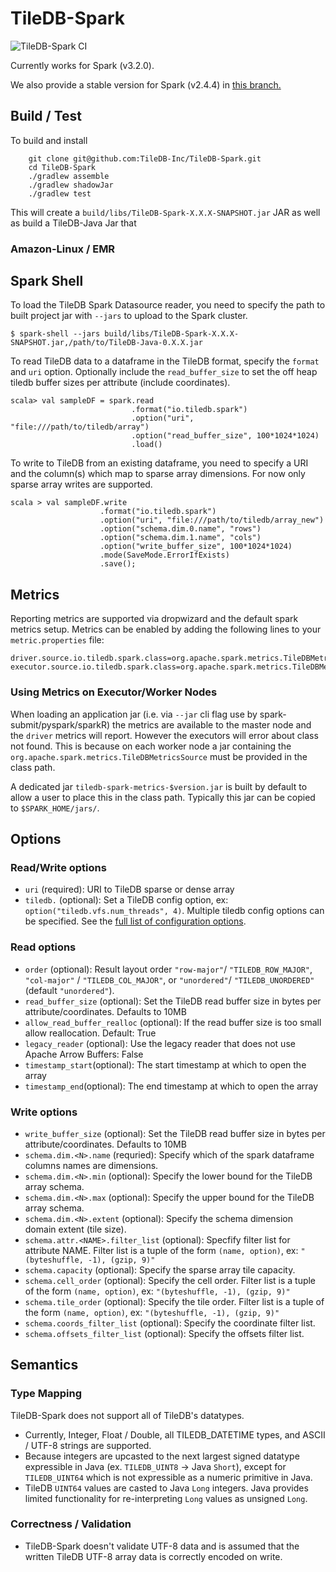 # TileDB-Spark
![TileDB-Spark CI](https://github.com/TileDB-Inc/TileDB-Spark/actions/workflows/github_actions.yml/badge.svg)

Currently works for Spark (v3.2.0).

We also provide a stable version for Spark (v2.4.4) in [this branch.](https://github.com/TileDB-Inc/TileDB-Spark/tree/Spark-2.4.4-Stable) 

## Build / Test

To build and install

```
    git clone git@github.com:TileDB-Inc/TileDB-Spark.git
    cd TileDB-Spark
    ./gradlew assemble
    ./gradlew shadowJar
    ./gradlew test
```

This will create a `build/libs/TileDB-Spark-X.X.X-SNAPSHOT.jar` JAR as well as build a TileDB-Java Jar that

### Amazon-Linux / EMR

## Spark Shell

To load the TileDB Spark Datasource reader, 
you need to specify the path to built project jar with `--jars` to upload to the Spark cluster.

    $ spark-shell --jars build/libs/TileDB-Spark-X.X.X-SNAPSHOT.jar,/path/to/TileDB-Java-0.X.X.jar

To read TileDB data to a dataframe in the TileDB format, specify the `format` and `uri` option.
Optionally include the `read_buffer_size` to set the off heap tiledb buffer sizes per attribute (include coordinates).
 
    scala> val sampleDF = spark.read
                               .format("io.tiledb.spark")
                               .option("uri", "file:///path/to/tiledb/array")
                               .option("read_buffer_size", 100*1024*1024)
                               .load()

To write to TileDB from an existing dataframe, you need to specify a URI and the column(s) which map to sparse array dimensions.  For now only sparse array writes are supported.

    scala > val sampleDF.write
                        .format("io.tiledb.spark")
                        .option("uri", "file:///path/to/tiledb/array_new")                          
                        .option("schema.dim.0.name", "rows")
                        .option("schema.dim.1.name", "cols")
                        .option("write_buffer_size", 100*1024*1024)
                        .mode(SaveMode.ErrorIfExists)
                        .save();

## Metrics

Reporting metrics are supported via dropwizard and the default spark
metrics setup. Metrics can be enabled by adding the following lines to your
`metric.properties` file:

```
driver.source.io.tiledb.spark.class=org.apache.spark.metrics.TileDBMetricsSource
executor.source.io.tiledb.spark.class=org.apache.spark.metrics.TileDBMetricsSource
```

### Using Metrics on Executor/Worker Nodes

When loading an application jar (i.e. via `--jar` cli flag use by
spark-submit/pyspark/sparkR) the metrics are available to the master node
and the `driver` metrics will report. However the executors will error
about class not found. This is because on each worker node a jar containing
the `org.apache.spark.metrics.TileDBMetricsSource` must be provided in the
class path.

A dedicated jar `tiledb-spark-metrics-$version.jar` is built by default to
allow a user to place this in the class path. Typically this jar can be copied
to `$SPARK_HOME/jars/`.


## Options

### Read/Write options
* `uri` (required): URI to TileDB sparse or dense array
* `tiledb.` (optional): Set a TileDB config option, ex: `option("tiledb.vfs.num_threads", 4)`.  Multiple tiledb config options can be
   specified.  See the
  [full list of configuration options](https://docs.tiledb.io/en/latest/tutorials/config.html?highlight=config#summary-of-parameters).

### Read options
* `order` (optional): Result layout order `"row-major"`/ `"TILEDB_ROW_MAJOR"`, `"col-major"` / `"TILEDB_COL_MAJOR"`, or `"unordered"`/ `"TILEDB_UNORDERED"` (default `"unordered"`).
* `read_buffer_size` (optional): Set the TileDB read buffer size in bytes per attribute/coordinates. Defaults to 10MB
* `allow_read_buffer_realloc` (optional): If the read buffer size is too small allow reallocation. Default: True
* `legacy_reader` (optional): Use the legacy reader that does not use Apache Arrow Buffers: False
* `timestamp_start`(optional): The start timestamp at which to open the array
* `timestamp_end`(optional): The end timestamp at which to open the array

### Write options
* `write_buffer_size` (optional): Set the TileDB read buffer size in bytes per attribute/coordinates. Defaults to 10MB
* `schema.dim.<N>.name` (requried): Specify which of the spark dataframe columns names are dimensions.
* `schema.dim.<N>.min` (optional): Specify the lower bound for the TileDB array schema.
* `schema.dim.<N>.max` (optional): Specify the upper bound for the TileDB array schema.
* `schema.dim.<N>.extent` (optional): Specify the schema dimension domain extent (tile size).
* `schema.attr.<NAME>.filter_list` (optional): Specfify filter list for attribute NAME.  Filter list is a tuple of the form `(name, option)`, ex: `"(byteshuffle, -1), (gzip, 9)"`
* `schema.capacity` (optional): Specify the sparse array tile capacity.
* `schema.cell_order` (optional): Specify the cell order. Filter list is a tuple of the form `(name, option)`, ex: `"(byteshuffle, -1), (gzip, 9)"`
* `schema.tile_order` (optional): Specify the tile order. Filter list is a tuple of the form `(name, option)`, ex: `"(byteshuffle, -1), (gzip, 9)"`
* `schema.coords_filter_list` (optional): Specify the coordinate filter list.
* `schema.offsets_filter_list` (optional): Specify the offsets filter list.

## Semantics

### Type Mapping

TileDB-Spark does not support all of TileDB's datatypes.  

* Currently, Integer, Float / Double, all TILEDB_DATETIME types, and ASCII / UTF-8 strings are supported.
* Because integers are upcasted to the next largest signed datatype expressible in Java (ex. `TILEDB_UINT8` -> Java `Short`),
except for `TILEDB_UINT64` which is not expressible as a numeric primitive in Java.
* TileDB `UINT64` values are casted to Java `Long` integers.  Java provides limited functionality for re-interpreting `Long` values as unsigned `Long`.

### Correctness / Validation

* TileDB-Spark doesn't validate UTF-8 data and is assumed that the written TileDB UTF-8 array data is correctly encoded on write.
